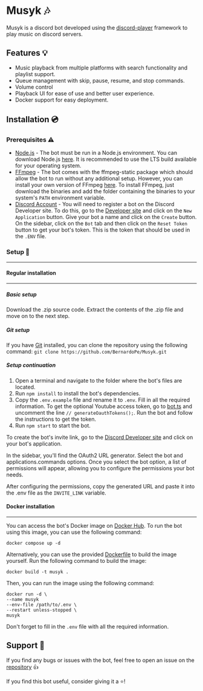 # Musyk :notes:


Musyk is a discord bot developed using the [discord-player](https://github.com/androz2091/discord-player) framework to play music on discord servers.

## Features :bulb:


- Music playback from multiple platforms with search functionality and playlist support.
- Queue management with skip, pause, resume, and stop commands.
- Volume control
- Playback UI for ease of use and better user experience.
- Docker support for easy deployment.

## Installation :cd:


### Prerequisites :warning:

- [Node.js](https://nodejs.org/en) - The bot must be run in a Node.js environment. You can download Node.js [here](https://nodejs.org/en/download/). It is recommended to use the LTS
build available for your operating system.
- [FFmpeg](https://ffmpeg.org/) - The bot comes with the ffmpeg-static package which should allow the bot to run without any additional setup. However, you
can install your own version of FFmpeg [here](https://ffmpeg.org/download.html). To install FFmpeg, just download the binaries and
add the folder containing the binaries to your system's `PATH` environment variable.
- [Discord Account](https://discord.com) - You will need to register a bot on the Discord Developer site. To do this, go to the [Developer site](https://discord.com/developers/applications)
and click on the `New Application` button. Give your bot a name and click on the `Create` button. On the sidebar, click on the `Bot` tab and then click on the `Reset Token` button to get your bot's token.
This is the token that should be used in the `.ENV` file.

### Setup :wrench:

---

#### Regular installation

---

##### Basic setup
Download the .zip source code. Extract the contents of the .zip file and move on to the next step.

##### Git setup
If you have [Git](https://git-scm.com/) installed, you can clone the repository using the following command:
```git clone https://github.com/BernardoPe/Musyk.git```

##### Setup continuation
1. Open a terminal and navigate to the folder where the bot's files are located.
2. Run `npm install` to install the bot's dependencies.
3. Copy the `.env.example` file and rename it to `.env`. Fill in all the required information. 
To get the optional Youtube access token, go to [bot.ts](src/bot.ts) and uncomment the line `// generateOauthTokens();`. Run the bot and follow the instructions to get the token.
4. Run `npm start` to start the bot.

To create the bot's invite link, go to the [Discord Developer site](https://discord.com/developers/applications) and click on your bot's application. 

In the sidebar, you'll find the OAuth2 URL generator. Select the bot and applications.commands options. Once you select the bot option, a list of permissions will appear, allowing you to configure the permissions your bot needs.

After configuring the permissions, copy the generated URL and paste it into the .env file as the `INVITE_LINK` variable.

#### Docker installation

---

You can access the bot's Docker image on [Docker Hub](https://hub.docker.com/r/bernardope/musyk). 
To run the bot using this image, you can use the following command:
```
docker compose up -d
```
Alternatively, you can use the provided [Dockerfile](Dockerfile) to build the image yourself. 
Run the following command to build the image:
```
docker build -t musyk .
```
Then, you can run the image using the following command:
```
docker run -d \
--name musyk
--env-file /path/to/.env \
--restart unless-stopped \
musyk
```

Don't forget to fill in the `.env` file with all the required information.

## Support :rocket:

If you find any bugs or issues with the bot, feel free to open an issue on the [repository](https://github.com/BernardoPe/Musyk/issues/new) :thumbsup:

If you find this bot useful, consider giving it a :star:!
